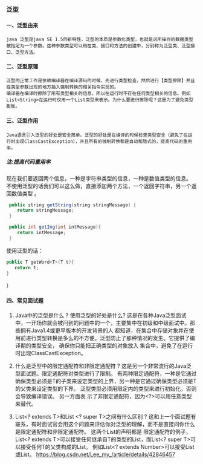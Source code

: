 ### 泛型
#### 一、泛型由来
    java 泛型是java SE 1.5的新特性，泛型的本质是参数化类型，也就是说所操作的数据类型被指定为一个参数。这种参数类型可以用在类、接口和方法的创建中，分别称为泛型类、泛型接口、泛型方法。
#### 二、泛型原理
    泛型的正常工作是依赖编译器在编译源码的时候，先进行类型检查，然后进行【类型擦除】并且在类型参数出现的地方插入强制转换的相关指令实现的。
    编译器在编译时擦除了所有类型相关的信息，所以在运行时不存在任何类型相关的信息。例如List<String>在运行时仅用一个List类型来表示。为什么要进行擦除呢？这是为了避免类型膨胀。
#### 三、泛型作用
    Java语言引入泛型的好处是安全简单。泛型的好处是在编译的时候检查类型安全（避免了在运行时出现ClassCastException），并且所有的强制转换都是自动和隐式的，提高代码的重用率。

##### 注:提高代码重用率
现在我们要返回两个信息，一种是字符串类型的信息，一种是数值类型的信息。
 不使用泛型的话我们可以这么做，直接添加两个方法，一个返回字符串，另一个返回数值类型 。
```java
 public string getString(string stringMessage) {
    return stringMessage;
 }

 public int getIng(int intMessage){
    return intMessage;
 }
```

 使用泛型的话：
 ```java
 public T getWord<T>(T t){
    return t;
 }
 ```

）
#### 四、常见面试题
1. Java中的泛型是什么 ? 使用泛型的好处是什么?
这是在各种Java泛型面试中，一开场你就会被问到的问题中的一个，主要集中在初级和中级面试中。那些拥有Java1.4或更早版本的开发背景的人 都知道，在集合中存储对象并在使用前进行类型转换是多么的不方便。泛型防止了那种情况的发生。它提供了编译期的类型安全，
确保你只能把正确类型的对象放入 集合中，避免了在运行时出现ClassCastException。
2. 什么是泛型中的限定通配符和非限定通配符 ?
这是另一个非常流行的Java泛型面试题。限定通配符对类型进行了限制。
有两种限定通配符，一种是<? extends T>它通过确保类型必须是T的子类来设定类型的上界，另一种是<? super T>它通过确保类型必须是T的父类来设定类型的下界。
泛型类型必须用限定内的类型来进行初始化，否则会导致编译错误。
另一方面<?>表 示了非限定通配符，因为<?>可以用任意类型来替代。

3. List<? extends T>和List <? super T>之间有什么区别 ?
这和上一个面试题有联系，有时面试官会用这个问题来评估你对泛型的理解，而不是直接问你什么是限定通配符和非限定通配符。
这两个List的声明都是 限定通配符的例子，List<? extends T>可以接受任何继承自T的类型的List，而List<? super T>可以接受任何T的父类构成的List。
例如List<? extends Number>可以接受List<Integer>或List<Float>。
https://blog.csdn.net/Lee_my_/article/details/42846457